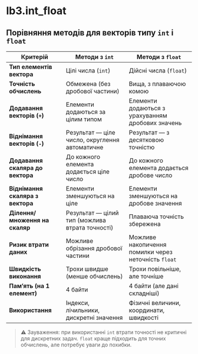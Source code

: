# lb3.int_float

## Порівняння методів для векторів типу `int` і `float`

| **Критерій** | **Методи з `int`** | **Методи з `float`** |
|--------------|--------------------|-----------------------|
| **Тип елементів вектора** | Цілі числа (`int`) | Дійсні числа (`float`) |
| **Точність обчислень** | Обмежена (без дробової частини) | Вища, з плаваючою комою |
| **Додавання векторів (`+`)** | Елементи додаються за цілим типом | Елементи додаються з урахуванням дробових значень |
| **Віднімання векторів (`-`)** | Результат — ціле число, округлення автоматичне | Результат — з десятковою точністю |
| **Додавання скаляра до вектора** | До кожного елемента додається ціле число | До кожного елемента додається дробове число |
| **Віднімання скаляра з вектора** | Елементи зменшуються на ціле | Елементи зменшуються на дробове значення |
| **Ділення/множення на скаляр** | Результат — цілий тип (можлива втрата точності) | Плаваюча точність збережена |
| **Ризик втрати даних** | Можливе обрізання дробової частини | Можливе накопичення помилки через неточність `float` |
| **Швидкість виконання** | Трохи швидше (менше обчислень) | Трохи повільніше, але точніше |
| **Памʼять (на 1 елемент)** | 4 байти | 4 байти (але дані складніші) |
| **Використання** | Індекси, лічильники, дискретні значення | Фізичні величини, координати, швидкості |

> ⚠ Зауваження: при використанні `int` втрати точності не критичні для дискретних задач. `float` краще підходить для точних обчислень, але потребує уваги до похибки.
